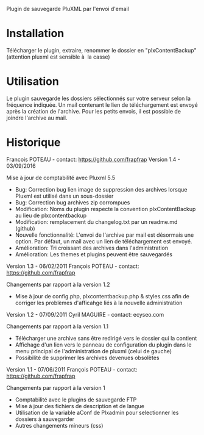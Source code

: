 Plugin de sauvegarde PluXML par l'envoi d'email

Installation
============

Télécharger le plugin, extraire, renommer le dossier en "plxContentBackup" (attention pluxml est sensible à  la casse)

Utilisation
===========

Le plugin sauvegarde les dossiers sélectionnés sur votre serveur selon la fréquence indiquée. Un mail contenant le lien de téléchargement est envoyé après la création de l'archive. Pour les petits envois, il est possible de joindre l'archive au mail.

Historique
=========


Francois POTEAU - contact: https://github.com/frapfrap
Version 1.4 - 03/09/2016

Mise à jour de comptabilité avec Pluxml 5.5
- Bug: Correction bug lien image de suppression des archives lorsque Pluxml est utilisé dans un sous-dossier
- Bug: Correction bug archives zip corrompues
- Modification: Noms du plugin respecte la convention plxContentBackup au lieu de plxcontentbackup
- Modification: remplacement du changelog.txt par un readme.md (github)
- Nouvelle fonctionnalité: L'envoi de l'archive par mail est désormais une option. Par défaut, un mail avec un lien de téléchargement est envoyé. 
- Amélioration: Tri croissant des archives dans l'administration
- Amélioration: Les themes et plugins peuvent être sauvegardés
   
Version 1.3 - 06/02/2011
François POTEAU	- contact: https://github.com/frapfrap

Changements par rapport à la version 1.2

- Mise à jour de config.php, plxcontentbackup.php & styles.css afin de corriger les problèmes d'afficahge liés à la nouvelle administration


Version 1.2 - 07/09/2011
Cyril MAGUIRE - contact: ecyseo.com

Changements par rapport à la version 1.1

- Télécharger une archive sans être redirigé vers le dossier qui la contient
- Affichage d'un lien vers le panneau de configuration du plugin dans le menu principal de l'administration de pluxml (celui de gauche)
- Possibilité de supprimer les archives devenues obsolètes


Version 1.1 - 07/06/2011
François POTEAU - contact: https://github.com/frapfrap


Changements par rapport à la version 1

- Comptabilité avec le plugins de sauvegarde FTP
- Mise à jour des fichiers de description et de langue
- Utilisation de la variable aConf de Plxadmin pour selectionner les dossiers à sauvegarder 
- Autres changements mineurs (css)

